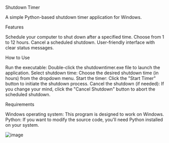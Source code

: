 Shutdown Timer

A simple Python-based shutdown timer application for Windows.

Features

Schedule your computer to shut down after a specified time.
Choose from 1 to 12 hours.
Cancel a scheduled shutdown.
User-friendly interface with clear status messages.

How to Use

Run the executable: Double-click the shutdowntimer.exe file to launch the application.
Select shutdown time: Choose the desired shutdown time (in hours) from the dropdown menu.
Start the timer: Click the "Start Timer" button to initiate the shutdown process.
Cancel the shutdown (if needed): If you change your mind, click the "Cancel Shutdown" button to abort the scheduled shutdown.

Requirements

Windows operating system: This program is designed to work on Windows.
Python: If you want to modify the source code, you'll need Python installed on your system.

![image](https://github.com/user-attachments/assets/5aca1c55-10c9-46e6-b2ad-381fd9bd15a1)

